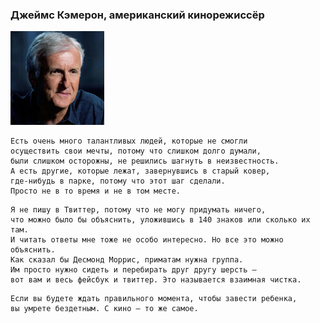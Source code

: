 <!--2024-05-19 15:00:21-->
### Джеймс Кэмерон, американский кинорежиссёр
<img src="./js_cameron.jpg" width="150px">

    Есть очень много талантливых людей, которые не смогли 
    осуществить свои мечты, потому что слишком долго думали, 
    были слишком осторожны, не решились шагнуть в неизвестность. 
    А есть другие, которые лежат, завернувшись в старый ковер, 
    где-нибудь в парке, потому что этот шаг сделали. 
    Просто не в то время и не в том месте.

>  

    Я не пишу в Твиттер, потому что не могу придумать ничего, 
    что можно было бы объяснить, уложившись в 140 знаков или сколько их там. 
    И читать ответы мне тоже не особо интересно. Но все это можно объяснить. 
    Как сказал бы Десмонд Моррис, приматам нужна группа. 
    Им просто нужно сидеть и перебирать друг другу шерсть — 
    вот вам и весь фейсбук и твиттер. Это называется взаимная чистка.

>  

    Если вы будете ждать правильного момента, чтобы завести ребенка, 
    вы умрете бездетным. С кино — то же самое.